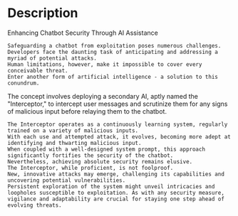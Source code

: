 # Description

Enhancing Chatbot Security Through AI Assistance

    Safeguarding a chatbot from exploitation poses numerous challenges.
    Developers face the daunting task of anticipating and addressing a myriad of potential attacks. 
    Human limitations, however, make it impossible to cover every conceivable threat. 
    Enter another form of artificial intelligence - a solution to this conundrum.
    
The concept involves deploying a secondary AI, aptly named the "Interceptor," to intercept user messages and scrutinize them for any signs of malicious input before relaying them to the chatbot. 

    The Interceptor operates as a continuously learning system, regularly trained on a variety of malicious inputs. 
    With each use and attempted attack, it evolves, becoming more adept at identifying and thwarting malicious input.
    When coupled with a well-designed system prompt, this approach significantly fortifies the security of the chatbot. 
    Nevertheless, achieving absolute security remains elusive. 
    The Interceptor, while proficient, is not foolproof. 
    New, innovative attacks may emerge, challenging its capabilities and uncovering potential vulnerabilities.
    Persistent exploration of the system might unveil intricacies and loopholes susceptible to exploitation. As with any security measure, vigilance and adaptability are crucial for staying one step ahead of evolving threats.

